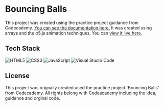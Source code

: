 # Bouncing Balls
This project was created using the practice project guidance from Codecademy. [You can see the documentation here.](https://www.codecademy.com/projects/language/javascript) It was created using arrays and the p5.js animation techniques.
You can [view it live here](https://rclarkeweb.github.io/Bouncing_Balls/).

## Tech Stack
![HTML5](https://img.shields.io/badge/html5-%23E34F26.svg?style=for-the-badge&logo=html5&logoColor=white) ![CSS3](https://img.shields.io/badge/css3-%231572B6.svg?style=for-the-badge&logo=css3&logoColor=white) ![JavaScript](https://img.shields.io/badge/javascript-%23323330.svg?style=for-the-badge&logo=javascript&logoColor=%23F7DF1E) ![Visual Studio Code](https://img.shields.io/badge/Visual%20Studio%20Code-0078d7.svg?style=for-the-badge&logo=visual-studio-code&logoColor=white)

## License
This project was orignally created used the practice project 'Bouncing Balls' from Codecademy. 
All rights belong with Codeacademy including the idea, guidance and orginal code.

